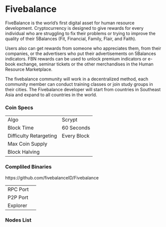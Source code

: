 # Fivebalance

FiveBalance is the world’s first digital asset for human resource development. Cryptocurrency is designed to give rewards for every individual who are struggling to fix their problems or trying to improve the quality of their 5Balances (Fit, Financial, Family, Flair, and Faith).

Users also can get rewards from someone who appreciates them, from their companies, or the advertisers who put their advertisements on 5Balances indicators. FBN rewards can be used to unlock premium indicators or e-book exchange, seminar tickets or the other merchandises in the Human Resource Marketplace.

The fivebalance community will work in a decentralized method, each community member can conduct training classes or join study groups in their cities. The Fivebalance developer will start from countries in Southeast Asia and expand to all countries in the world.

<h3>Coin Specs</h3>

<table>
  <tr>
    <td>Algo</td>
    <td>Scrypt</td>
  </tr>
  <tr>
    <td>Block Time</td>
    <td>60 Seconds</td>
  </tr>
  <tr>
    <td>Difficulty Retargeting</td>
    <td>Every Block</td>
  </tr>
  <tr>
    <td>Max Coin Supply</td>
    <td></td>
  </tr>
  <tr>
    <td>Block Halving</td>
    <td></td>
  </tr>
</table>


<h3>Compliled Binaries</h3>
https://github.com/fivebalanceID/Fivebalance

<table>
  <tr>
    <td>RPC Port</td>
    <td></td>
  </tr>
  <tr>
    <td>P2P Port</td>
    <td></td>
  </tr>
  <tr>
    <td>Explorer</td>
    <td></td>
  </tr>
</table>

<h3>Nodes List</h3>




